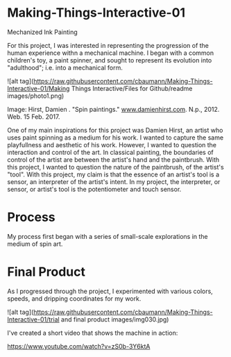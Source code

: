 # Making-Things-Interactive-01
Mechanized Ink Painting 

  For this project, I was interested in representing the progression of the human experience withn a mechanical machine. I began with a common children's toy, a paint spinner, and sought to represent its evolution into "adulthood"; i.e. into a mechanical form.

![alt tag](https://raw.githubusercontent.com/cbaumann/Making-Things-Interactive-01/Making Things Interactive/Files for Github/readme images/photo1.png)

Image: Hirst, Damien . "Spin paintings." www.damienhirst.com. N.p., 2012. Web. 15 Feb. 2017.

  One of my main inspirations for this project was Damien Hirst, an artist who uses paint spinning as a medium for his work. I wanted to capture the same playfullness and aesthetic of his work. However, I wanted to question the interaction and control of the art. In classical painting, the boundaries of control of the artist are between the artist's hand and the paintbrush. With this project, I wanted to question the nature of the paintbrush, of the artist's "tool". With this project, my claim is that the essence of an artist's tool is a sensor, an interpreter of the artist's intent. In my project, the interpreter, or sensor, or artist's tool is the potentiometer and touch sensor. 

# Process 

  My process first began with a series of small-scale explorations in the medium of spin art. 
  
 
# Final Product

As I progressed through the project, I experimented with various colors, speeds, and dripping coordinates for my work. 

![alt tag](https://raw.githubusercontent.com/cbaumann/Making-Things-Interactive-01/trial and final product images/img030.jpg)


I've created a short video that shows the machine in action: 

https://www.youtube.com/watch?v=zS0b-3Y6ktA


